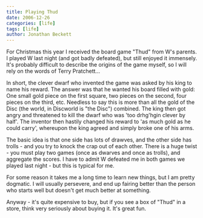 ```yaml
---
title: Playing Thud
date: 2006-12-26
categories: [life]
tags: [life]
author: Jonathan Beckett
---
```


For Christmas this year I received the board game "Thud" from W's parents. I played W last night (and got badly defeated), but still enjoyed it immensely. It's probably difficult to describe the origins of the game myself, so I will rely on the words of Terry Pratchett...

In short, the clever dwarf who invented the game was asked by his king to name his reward. The answer was that he wanted his board filled with gold: One small gold piece on the first square, two pieces on the second, four pieces on the third, etc. Needless to say this is more than all the gold of the Disc (the world, in Discworld is "the Disc") combined. The king then got angry and threatened to kill the dwarf who was 'too drhg'hgin clever by half'. The inventor then hastily changed his reward to 'as much gold as he could carry', whereupon the king agreed and simply broke one of his arms.

The basic idea is that one side has lots of drawves, and the other side has trolls - and you try to knock the crap out of each other. There is a huge twist - you must play two games (once as dwarves and once as trolls), and aggregate the scores. I have to admit W defeated me in both games we played last night - but this is typical for me.

For some reason it takes me a long time to learn new things, but I am pretty dogmatic. I will usually persevere, and end up fairing better than the person who starts well but doesn't get much better at something.

Anyway - it's quite expensive to buy, but if you see a box of "Thud" in a store, think very seriously about buying it. It's great fun.